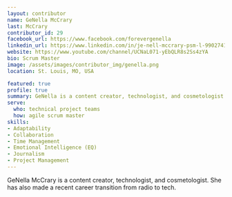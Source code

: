 ```yaml
---
layout: contributor
name: GeNella McCrary
last: McCrary
contributor_id: 29
facebook_url: https://www.facebook.com/forevergenella
linkedin_url: https://www.linkedin.com/in/je-nell-mccrary-psm-l-990274127/
website: https://www.youtube.com/channel/UCNaL071-yEbQLR8s2Ss4zYA
bio: Scrum Master
image: /assets/images/contributor_img/genella.png
location: St. Louis, MO, USA

featured: true
profile: true
summary: GeNella is a content creator, technologist, and cosmetologist.
serve:
  who: technical project teams
  how: agile scrum master
skills:
- Adaptability
- Collaboration
- Time Management
- Emotional Intelligence (EQ)
- Journalism
- Project Management
---
```

GeNella McCrary is a content creator, technologist, and cosmetologist. She has also made a recent career transition from radio to tech.